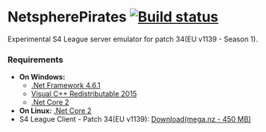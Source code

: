 # NetspherePirates [![Build status](https://ci.appveyor.com/api/projects/status/xih9n36ar655rayl/branch/master?svg=true)](https://ci.appveyor.com/project/BioAleks/s4lnetsphere)
Experimental S4 League server emulator for patch 34(EU v1139 - Season 1).

### Requirements
* **On Windows:**
  * [.Net Framework 4.6.1](https://www.microsoft.com/en-us/download/details.aspx?id=49981)
  * [Visual C++ Redistributable 2015](https://www.microsoft.com/en-us/download/details.aspx?id=48145)
  * [.Net Core 2](https://www.microsoft.com/net/core)
* **On Linux:** [.Net Core 2](https://www.microsoft.com/net/core)
* S4 League Client - Patch 34(EU v1139): [Download(mega.nz - 450 MB)](https://mega.nz/#!yYMGFYiZ!NTbARFyS8EVjItp1nNTZD9-0WJDO2uK_08ajWoTaUwo)
